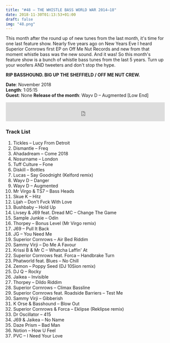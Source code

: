 ```yaml
---
title: "#48 – THE WHISTLE BASS WORLD WAR 2014–18"
date: 2018-11-30T01:13:53+01:00
draft: false
img: "48.png"
---
```


This month after the round up of new tunes from the last month, it's time for one last feature show. Nearly five years ago on New Years Eve I heard Superior Cornrows first EP on Off Me Nut Records and new from that moment whistle bass was the new sound. And it was! So this month's feature show is a bunch of whistle bass tunes from the last 5 years. Turn up your woofers AND tweeters and don't stop the hype.

**RIP BASSHOUND. BIG UP THE SHEFFIELD / OFF ME NUT CREW.**

**Date**: November 2018  
**Length**: 1:05:15  
**Guest**: None
**Release of the month**: Wayv D – Augmented [Low End]

<div>
<iframe width="100%" height="60" src="https://www.mixcloud.com/widget/iframe/?hide_cover=1&mini=1&feed=%2Fzkat%2Fmasquerave-podcast-48-the-whistle-bass-world-war-201418%2F" frameborder="0" ></iframe>
</div>

### Track List

1. Tickles – Lucy From Detroit
2. Dismantle – Freq
3. Ahadadream – Come 2018
4. Nosurname – London
5. Tuff Culture – Fone
6. Diskill – Bottles
7. Lucas – Say Goodnight (Kelford remix)
8. Wayv D – Danger
9. Wayv D – Augmented
10. Mr Virgo & TS7 – Bass Heads
11. Skue K – Hitz
12. Lijah – Don't Fvck With Love
13. Bushbaby – Hold Up
14. Livsey & J69 feat. Dread MC – Change The Game
15. Sample Junkie – Odin
16. Thorpey – Bonus Level (Mr Virgo remix)
17. J69 – Pull It Back
18. JG – You Need Me
19. Superior Cornrows – Air Bed Riddim
20. Sammy Virji – Do Me A Favour
21. Krissi B & Mr C – Whatcha Laffin' At
22. Superior Cornrows feat. Forca – Handbrake Turn
23. Phatworld feat. Blues – No Chill
24. Zemon – Poppy Seed (DJ 10Sion remix)
25. DJ Q – Rocky
26. Jaikea – Invisible
27. Thorpey – Dildo Riddim
28. Superior Cornrows – Climax Bassline
29. Superior Cornrows feat. Roadside Barriers – Test Me
30. Sammy Virji – Gibberish
31. K Orse & Basshound – Blow Out
32. Superior Cornrows & Forca – Eklipse (Reklipse remix)
33. Dr Oscillator – 415
34. J69 & Jaikea – No Name
35. Daze Prism – Bad Man
36. Notion – How U Feel
37. PVC – I Need Your Love

